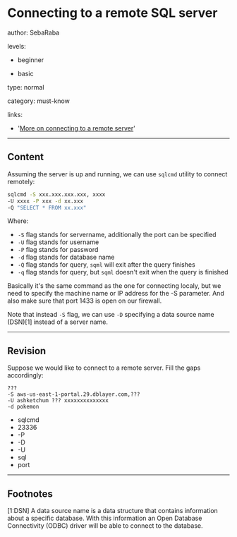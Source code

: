 # Connecting to a remote SQL server
author: SebaRaba

levels:

  - beginner

  - basic

type: normal

category: must-know 

links:

  - '[More on connecting to a remote server](https://docs.microsoft.com/en-us/sql/linux/quickstart-install-connect-ubuntu)'

---
## Content

Assuming the server is up and running, we can use `sqlcmd` utility to connect remotely:
```bash
sqlcmd -S xxx.xxx.xxx.xxx, xxxx
-U xxxx -P xxx -d xx.xxx
-Q "SELECT * FROM xx.xxx"
```
Where:
- `-S` flag stands for servername, additionally the port can be specified
- `-U` flag stands for username
- `-P` flag stands for password
- `-d` flag stands for database name
- `-Q` flag stands for query, `sqml` will exit after the query finishes
- `-q` flag stands for query, but `sqml` doesn't exit when the query is finished

Basically it's the same command as the one for connecting localy, but we need to specify the machine name or IP address for the -S parameter. And also make sure that port 1433 is open on our firewall.

Note that instead `-S` flag, we can use `-D` specifying a data source name (DSN)[1] instead of a server name.

---
## Revision

Suppose we would like to connect to a remote server. Fill the gaps accordingly:
```
???
-S aws-us-east-1-portal.29.dblayer.com,???
-U ashketchum ??? xxxxxxxxxxxxxx
-d pokemon
```

* sqlcmd
* 23336
* -P
* -D
* -U
* sql
* port

---
## Footnotes
[1:DSN]
A data source name is a data structure that contains information about a specific database. With this information an Open Database Connectivity (ODBC) driver will be able to connect to the database.
